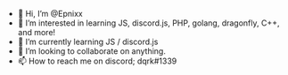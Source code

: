 - 👋 Hi, I’m @Epnixx
- 👀 I’m interested in learning JS, discord.js, PHP, golang, dragonfly, C++, and more! 
- 🌱 I’m currently learning JS / discord.js 
- 💞️ I’m looking to collaborate on anything. 
- 📫 How to reach me on discord; dqrk#1339

<!---
Epnixx/Epnixx is a ✨ special ✨ repository because its `README.md` (this file) appears on your GitHub profile.
You can click the Preview link to take a look at your changes.
--->
